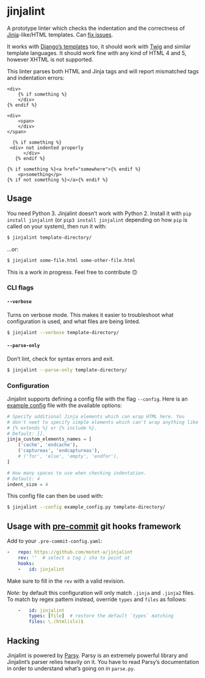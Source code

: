 # jinjalint

A prototype linter which checks the indentation and the correctness of
[Jinja][jinja]-like/HTML templates. Can [fix issues][django-commit].

It works with [Django’s templates][djangotemplates] too, it should
work with [Twig](https://twig.symfony.com/) and similar template languages.
It should work fine with any kind of HTML 4 and 5, however XHTML is not
supported.

This linter parses both HTML and Jinja tags and will report mismatched
tags and indentation errors:

```html+jinja
<div>
    {% if something %}
    </div>
{% endif %}
```

```html+jinja
<div>
    <span>
    </div>
</span>
```

```html+jinja
  {% if something %}
 <div> not indented properly
      </div>
   {% endif %}
```

```html+jinja
{% if something %}<a href="somewhere">{% endif %}
    <p>something</p>
{% if not something %}</a>{% endif %}
```

## Usage

You need Python 3. Jinjalint doesn’t work with Python 2. Install it with
`pip install jinjalint` (or `pip3 install jinjalint` depending on how `pip` is
called on your system), then run it with:

```sh
$ jinjalint template-directory/
```

…or:

```sh
$ jinjalint some-file.html some-other-file.html
```

This is a work in progress. Feel free to contribute :upside_down_face:


### CLI flags

#### `--verbose`

Turns on verbose mode. This makes it easier to troubleshoot what configuration is used, and what files are being linted.

```sh
$ jinjalint --verbose template-directory/
```

#### `--parse-only`

Don’t lint, check for syntax errors and exit.

```sh
$ jinjalint --parse-only template-directory/
```

### Configuration

Jinjalint supports defining a config file with the flag `--config`. Here is an [example config](./example_config.py) file with the available options:

```python
# Specify additional Jinja elements which can wrap HTML here. You
# don't neet to specify simple elements which can't wrap anything like
# {% extends %} or {% include %}.
# Default: [].
jinja_custom_elements_names = [
    ('cache', 'endcache'),
    ('captureas', 'endcaptureas'),
    # ('for', 'else', 'empty', 'endfor'),
]

# How many spaces to use when checking indentation.
# Default: 4
indent_size = 4
```

This config file can then be used with:

```sh
$ jinjalint --config example_config.py template-directory/
```

## Usage with [pre-commit](https://pre-commit.com) git hooks framework

Add to your `.pre-commit-config.yaml`:

```yaml
-   repo: https://github.com/motet-a/jinjalint
    rev: ''  # select a tag / sha to point at
    hooks:
    -   id: jinjalint
```

Make sure to fill in the `rev` with a valid revision.

_Note_: by default this configuration will only match `.jinja` and `.jinja2`
files.  To match by regex pattern instead, override `types` and `files` as
follows:

```yaml
    -   id: jinjalint
        types: [file]  # restore the default `types` matching
        files: \.(html|sls)$
```

## Hacking

Jinjalint is powered by [Parsy][parsy]. Parsy is an extremely powerful
library and Jinjalint’s parser relies heavily on it. You have to read
Parsy’s documentation in order to understand what’s going on in
`parse.py`.

[jinja]: http://jinja.pocoo.org/docs/2.9/
[django-commit]: https://github.com/django/djangoproject.com/commit/14a964d626196c857809d9b3b492ff4cfa4b3f40
[djangotemplates]: https://docs.djangoproject.com/en/1.11/ref/templates/language/
[parsy]: https://github.com/python-parsy/parsy

